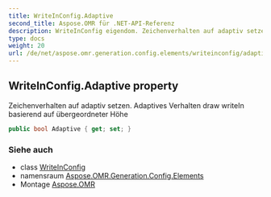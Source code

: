 ```yaml
---
title: WriteInConfig.Adaptive
second_title: Aspose.OMR für .NET-API-Referenz
description: WriteInConfig eigendom. Zeichenverhalten auf adaptiv setzen. Adaptives Verhalten draw writeIn basierend auf übergeordneter Höhe
type: docs
weight: 20
url: /de/net/aspose.omr.generation.config.elements/writeinconfig/adaptive/
---
```

## WriteInConfig.Adaptive property

Zeichenverhalten auf adaptiv setzen. Adaptives Verhalten draw writeIn basierend auf übergeordneter Höhe

```csharp
public bool Adaptive { get; set; }
```

### Siehe auch

* class [WriteInConfig](../)
* namensraum [Aspose.OMR.Generation.Config.Elements](../../writeinconfig/)
* Montage [Aspose.OMR](../../../)


